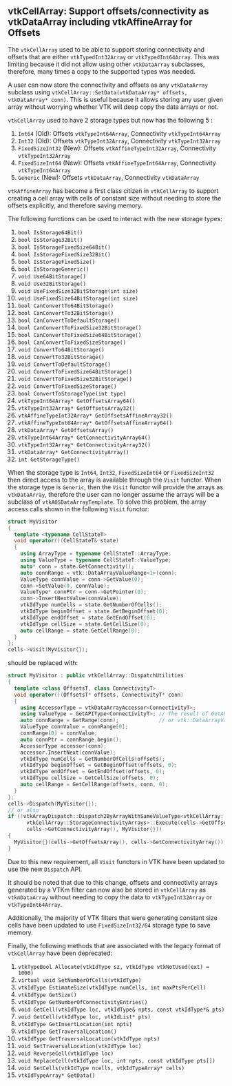 ## vtkCellArray: Support offsets/connectivity as vtkDataArray including vtkAffineArray for Offsets

The `vtkCellArray` used to be able to support storing connectivity and offsets that are either `vtkTypedInt32Array` or
`vtkTypedInt64Array`. This was limiting because it did not allow using other `vtkDataArray` subclasses, therefore,
many times a copy to the supported types was needed.

A user can now store the connectivity and offsets as any `vtkDataArray` subclass using
`vtkCellArray::SetData(vtkDataArray* offsets, vtkDataArray* conn)`. This is useful because it allows
storing any user given array without worrying whether VTK will deep copy the data arrays or not.

`vtkCellArray` used to have 2 storage types but now has the following 5 :

1. `Int64` (Old): Offsets `vtkTypeInt64Array`, Connectivity `vtkTypeInt64Array`
2. `Int32` (Old): Offsets `vtkTypeInt32Array`, Connectivity `vtkTypeInt32Array`
3. `FixedSizeInt32` (New): Offsets `vtkAffineTypeInt32Array`, Connectivity `vtkTypeInt32Array`
4. `FixedSizeInt64` (New): Offsets `vtkAffineTypeInt64Array`, Connectivity `vtkTypeInt64Array`
5. `Generic` (New): Offsets `vtkDataArray`, Connectivity `vtkDataArray`

`vtkAffineArray` has become a first class citizen in `vtkCellArray` to support creating a cell array with cells
of constant size without needing to store the offsets explicitly, and therefore saving memory.

The following functions can be used to interact with the new storage types:

1. `bool IsStorage64Bit()`
2. `bool IsStorage32Bit()`
3. `bool IsStorageFixedSize64Bit()`
4. `bool IsStorageFixedSize32Bit()`
5. `bool IsStorageFixedSize()`
6. `bool IsStorageGeneric()`
7. `void Use64BitStorage()`
8. `void Use32BitStorage()`
9. `void UseFixedSize32BitStorage(int size)`
10. `void UseFixedSize64BitStorage(int size)`
11. `bool CanConvertTo64BitStorage()`
12. `bool CanConvertTo32BitStorage()`
13. `bool CanConvertToDefaultStorage()`
14. `bool CanConvertToFixedSize32BitStorage()`
15. `bool CanConvertToFixedSize64BitStorage()`
16. `bool CanConvertToFixedSizeStorage()`
17. `void ConvertTo64BitStorage()`
18. `void ConvertTo32BitStorage()`
19. `void ConvertToDefaultStorage()`
20. `void ConvertToFixedSize64BitStorage()`
21. `void ConvertToFixedSize32BitStorage()`
22. `void ConvertToFixedSizeStorage()`
23. `bool ConvertToStorageType(int type)`
24. `vtkTypeInt64Array* GetOffsetsArray64()`
25. `vtkTypeInt32Array* GetOffsetsArray32()`
26. `vtkAffineTypeInt32Array* GetOffsetsAffineArray32()`
27. `vtkAffineTypeInt64Array* GetOffsetsAffineArray64()`
28. `vtkDataArray* GetOffsetsArray()`
29. `vtkTypeInt64Array* GetConnectivityArray64()`
30. `vtkTypeInt32Array* GetConnectivityArray32()`
31. `vtkDataArray* GetConnectivityArray()`
32. `int GetStorageType()`

When the storage type is `Int64`, `Int32`, `FixedSizeInt64` or `FixedSizeInt32` then direct access to the array is
available through the `Visit` functor. When the storage type is `Generic`, then the `Visit` functor will provide the
arrays as `vtkDataArray`, therefore the user can no longer assume the arrays will be a subclass of
`vtkAOSDataArrayTemplate`. To solve this problem, the array access calls shown in the following `Visit` functor:

```cpp
struct MyVisitor
{
  template <typename CellStateT>
  void operator()(CellStateT& state)
  {
    using ArrayType = typename CellStateT::ArrayType;
    using ValueType = typename CellStateT::ValueType;
    auto* conn = state.GetConnectivity();
    auto connRange = vtk::DataArrayValueRange<1>(conn);
    ValueType connValue = conn->GetValue(0);
    conn->SetValue(0, connValue);
    ValueType* connPtr = conn->GetPointer(0);
    conn->InsertNextValue(connValue);
    vtkIdType numCells = state.GetNumberOfCells();
    vtkIdType beginOffset = state.GetBeginOffset(0);
    vtkIdType endOffset = state.GetEndOffset(0);
    vtkIdType cellSize = state.GetCellSize(0);
    auto cellRange = state.GetCellRange(0);
  }
};
cells->Visit(MyVisitor{});
```

should be replaced with:

```cpp
struct MyVisitor : public vtkCellArray::DispatchUtilities
{
  template <class OffsetsT, class ConnectivityT>
  void operator()(OffsetsT* offsets, ConnectivityT* conn)
  {
    using AccessorType = vtkDataArrayAccessor<ConnectivityT>;
    using ValueType = GetAPIType<ConnectivityT>; // The result of GetAPIType<OffsetsT> is the same
    auto connRange = GetRange(conn);             // or vtk::DataArrayValueRange<1, vtkIdType>(conn)
    ValueType connValue = connRange[0];
    connRange[0] = connValue;
    auto connPtr = connRange.begin();
    AccessorType accessor(conn);
    accessor.InsertNext(connValue);
    vtkIdType numCells = GetNumberOfCells(offsets);
    vtkIdType beginOffset = GetBeginOffset(offsets, 0);
    vtkIdType endOffset = GetEndOffset(offsets, 0);
    vtkIdType cellSize = GetCellSize(offsets, 0);
    auto cellRange = GetCellRange(offsets, conn, 0);
  }
};
cells->Dispatch(MyVisitor{});
// or also
if (!vtkArrayDispatch::Dispatch2ByArrayWithSameValueType<vtkCellArray::StorageOffsetsArrays,
      vtkCellArray::StorageConnectivityArrays>::Execute(cells->GetOffsetsArray(),
      cells->GetConnectivityArray(), MyVisitor{}))
{
  MyVisitor{}(cells->GetOffsetsArray(), cells->GetConnectivityArray());
}
```

Due to this new requirement, all `Visit` functors in VTK have been updated to use the new `Dispatch` API.

It should be noted that due to this change, offsets and connectivity arrays generated by a VTKm filter can now also
be stored in `vtkCellArray` as `vtkmDataArray` without needing to copy the data to `vtkTypeInt32Array` or
`vtkTypeInt64Array`.

Additionally, the majority of VTK filters that were generating constant size cells have been updated to use
`FixedSizeInt32/64` storage type to save memory.

Finally, the following methods that are associated with the legacy format of `vtkCellArray` have been deprecated:

1. `vtkTypeBool Allocate(vtkIdType sz, vtkIdType vtkNotUsed(ext) = 1000)`
2. `virtual void SetNumberOfCells(vtkIdType)`
3. `vtkIdType EstimateSize(vtkIdType numCells, int maxPtsPerCell)`
4. `vtkIdType GetSize()`
5. `vtkIdType GetNumberOfConnectivityEntries()`
6. `void GetCell(vtkIdType loc, vtkIdType& npts, const vtkIdType*& pts)`
7. `void GetCell(vtkIdType loc, vtkIdList* pts)`
8. `vtkIdType GetInsertLocation(int npts)`
9. `vtkIdType GetTraversalLocation()`
10. `vtkIdType GetTraversalLocation(vtkIdType npts)`
11. `void SetTraversalLocation(vtkIdType loc)`
12. `void ReverseCell(vtkIdType loc)`
13. `void ReplaceCell(vtkIdType loc, int npts, const vtkIdType pts[])`
14. `void SetCells(vtkIdType ncells, vtkIdTypeArray* cells)`
15. `vtkIdTypeArray* GetData()`
